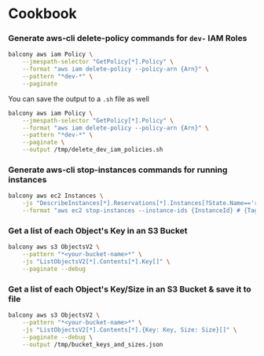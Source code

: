 # Cookbook

### Generate aws-cli delete-policy commands for `dev-` IAM Roles

```bash
balcony aws iam Policy \
    --jmespath-selector "GetPolicy[*].Policy" \
    --format "aws iam delete-policy --policy-arn {Arn}" \
    --pattern "*dev-*" \
    --paginate 
```

You can save the output to a `.sh` file as well

```bash
balcony aws iam Policy \
    --jmespath-selector "GetPolicy[*].Policy" \
    --format "aws iam delete-policy --policy-arn {Arn}" \
    --pattern "*dev-*" \
    --paginate \
    --output /tmp/delete_dev_iam_policies.sh
```
### Generate aws-cli stop-instances commands for running instances

```bash
balcony aws ec2 Instances \
    -js "DescribeInstances[*].Reservations[*].Instances[?State.Name=='running'][][]" \
    --format "aws ec2 stop-instances --instance-ids {InstanceId} # {Tags}"
```

### Get a list of each Object's Key in an S3 Bucket

```bash
balcony aws s3 ObjectsV2 \
    --pattern "*<your-bucket-name>*" \
    -js "ListObjectsV2[*].Contents[*].Key[]" \
    --paginate --debug
```


### Get a list of each Object's Key/Size in an S3 Bucket & save it to file

```bash
balcony aws s3 ObjectsV2 \
    --pattern "*<your-bucket-name>*" \
    -js "ListObjectsV2[*].Contents[*].{Key: Key, Size: Size}[]" \
    --paginate --debug \
    --output /tmp/bucket_keys_and_sizes.json
```